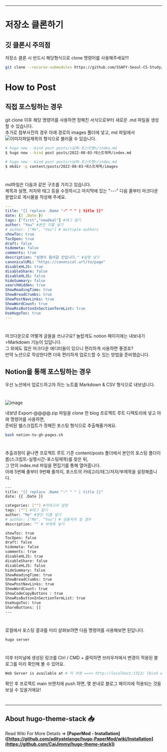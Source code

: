 
---
# 저장소 클론하기
## 깃 클론시 주의점
저장소 클론 시 반드시 해당형식으로 clone 명령어를 사용해주세요!!!
```bash
git clone --recurse-submodules https://github.com/SSAFY-Seoul-CS-Study/blog.git
```

# How to Post
## 직접 포스팅하는 경우

git clone 이후 해당 명령어를 사용하면 정해진 서식으로부터 새로운 .md 파일을 생성할 수 있습니다.  
추가로 첨부사진의 경우 아래 경로의 images 폴더에 넣고, md 파일에서 ![이미지파일제목](images/이미지파일제목.png)의 형식으로 불러올 수 있습니다.
```bash
# hugo new --kind post posts/<날짜-포스트명>/index.md
$ hugo new --kind post posts/2022-08-03-테스트제목/index.md

# hugo new --kind post posts/<날짜-포스트명>/index.md
$ mkdir -p content/posts/2022-08-03-테스트제목/images
```
#
md파일은 다음과 같은 구조를 가지고 있습니다.  
제목과 설명, 저자와 태그 등을 수정하시고 마지막에 있는 "---" 다음 줄부터 마크다운 문법으로 게시물을 작성해 주세요.
```yaml
---
title: "{{ replace .Name "-" " " | title }}"
date: {{ .Date }}
tags: ["first","newdeal"] #태그 달기
author: "You" #본인 이름 넣기  
# author: ["Me", "You"] # multiple authors
showToc: true
TocOpen: true
draft: false
hidemeta: false
comments: true
description: "설명이 들어갈 칸입니다." #설명 넣기
canonicalURL: "https://canonical.url/to/page"
disableHLJS: true 
disableShare: false
disableHLJS: false  
hideSummary: false
searchHidden: true
ShowReadingTime: true
ShowBreadCrumbs: true
ShowPostNavLinks: true
ShowWordCount: true
ShowRssButtonInSectionTermList: true
UseHugoToc: true
---
```
#
마크다운으로 어떻게 글들을 쓰냐구요? 놀랍게도 notion 페이지에는 내보내기>Markdown 기능이 있답니다.  
그 외에도 많은 마크다운 에디터들이 있으니 편리하게 사용하면 좋겠죠?  
만약 노션으로 작성한다면 더욱 편리하게 업로드할 수 있는 방법을 준비했습니다.  

## Notion을 통해 포스팅하는 경우

우선 노션에서 업로드하고자 하는 노트를 Markdown & CSV 형식으로 내보냅니다.
#
![image](https://user-images.githubusercontent.com/77713508/182411434-ac06769c-75a0-4e85-a0ff-4b386108d0f3.png)

내보낸 Export-@@@@.zip 파일을 clone 한 blog 프로젝트 루트 디렉토리에 넣고 아래 명령어를 사용하면,  
준비된 쉘스크립트가 정해진 포스팅 형식으로 추출해줄거에요.
```bash
bash notion-to-gh-pages.sh
```
#
추출과정이 끝나면 프로젝트 루트 기준 content/posts 폴더에서 본인의 포스팅 폴더이름(스크립트-실행시간-포스팅제목)를 찾은 뒤,  
그 안의 index.md 파일을 편집기를 통해 열어줍니다.  
아래 5번째 줄부터 9번째 줄까지, 포스트의 카테고리/태그/저자/부제목을 설정해줍니다.
```bash
---
title: "{{ replace .Name "-" " " | title }}"
date: {{ .Date }}

categories: [""] #카테고리 설정
tags: [""] #태그 달기
author: "Me" #본인 이름 넣기  
# author: ["Me", "You"] # 공동저자 일 경우
description: "" # 부제목 넣기

showToc: true
TocOpen: false
draft: false
hidemeta: false
comments: true
disableHLJS: true 
disableShare: false
disableHLJS: false  
hideSummary: false
ShowReadingTime: true
ShowBreadCrumbs: true
ShowPostNavLinks: true
ShowWordCount: true
ShowCodeCopyButtons : true
ShowRssButtonInSectionTermList: true
UseHugoToc: true
ShareButtons: []
---
```
#
로컬에서 포스팅 결과를 미리 살펴보려면 다음 명령어를 사용해보면 된답니다.
```bash
hugo server
```
#
이후 터미널에 생성된 링크를 Ctrl / CMD + 클릭하면 브라우저에서 변경이 적용된 블로그를 미리 확인해 볼 수 있어요.
```bash
Web Server is available at # 이 부분 ==>> http://localhost:1313/ (bind address 127.0.0.1)
```
확인 후 프로젝트 main 브랜치에 push 하면, 몇 분내로 블로그 페이지에 적용되는 것을 보실 수 있을거에요!
#
---

## About hugo-theme-stack 📥

Read Wiki For More Details => **[PaperMod - Installation]([https://github.com/adityatelange/hugo-PaperMod/wiki/Installation](https://github.com/CaiJimmy/hugo-theme-stack])**
